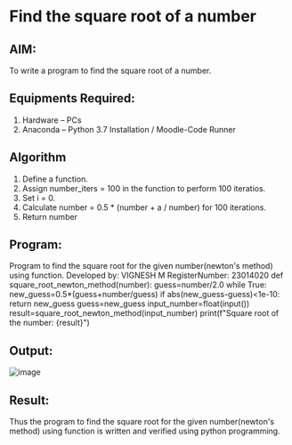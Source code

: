 # Find the square root of a number

## AIM:
To write a program to find the square root of a number.

## Equipments Required:
1. Hardware – PCs
2. Anaconda – Python 3.7 Installation / Moodle-Code Runner

## Algorithm
1. Define a function.
2. Assign number_iters = 100 in the function to perform 100 iteratios.
3. Set i = 0.
4. Calculate  number = 0.5 * (number + a / number) for 100 iterations.
5. Return number

## Program:
Program to find the square root for the given number(newton's method) using function.
Developed by: VIGNESH M
RegisterNumber:  23014020
def  square_root_newton_method(number):
     guess=number/2.0
     while True:
         new_guess=0.5*(guess+number/guess)
         if abs(new_guess-guess)<1e-10:
            return new_guess
         guess=new_guess
input_number=float(input())
result=square_root_newton_method(input_number)
print(f"Square root of the number: {result}")
## Output:
![image](https://github.com/vigneshvickyu/Square-root-of-a-number/assets/151948835/0651474f-44d5-4223-ab45-8e96e48c2b52)




## Result:
Thus the program to find the square root for the given number(newton's method) using function is written and verified using python programming.
